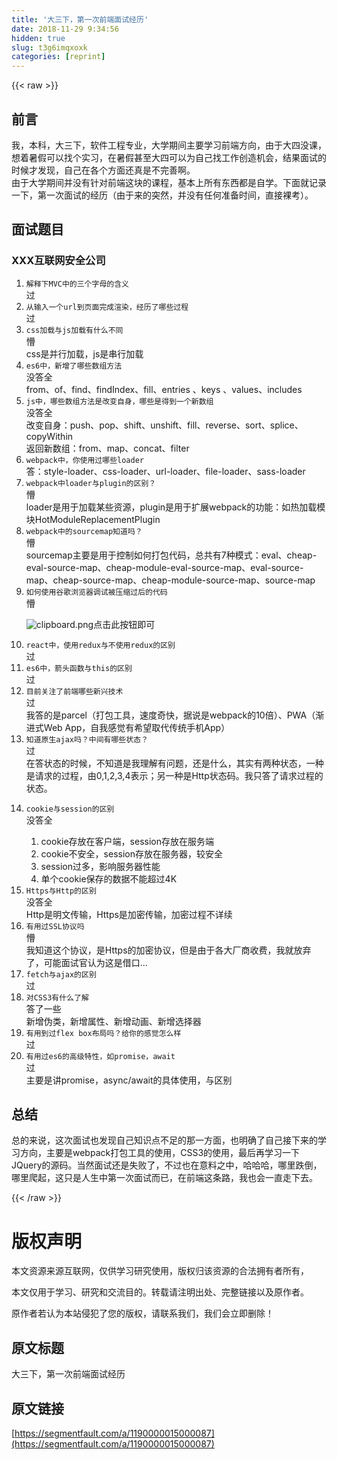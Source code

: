 ```yaml
---
title: '大三下，第一次前端面试经历' 
date: 2018-11-29 9:34:56
hidden: true
slug: t3g6imqxoxk
categories: [reprint]
---
```


{{< raw >}}

                    
<h2 id="articleHeader0">前言</h2>
<p>我，本科，大三下，软件工程专业，大学期间主要学习前端方向，由于大四没课，想着暑假可以找个实习，在暑假甚至大四可以为自己找工作创造机会，结果面试的时候才发现，自己在各个方面还真是不完善啊。<br>由于大学期间并没有针对前端这块的课程，基本上所有东西都是自学。下面就记录一下，第一次面试的经历（由于来的突然，并没有任何准备时间，直接裸考）。</p>
<h2 id="articleHeader1">面试题目</h2>
<h3 id="articleHeader2">XXX互联网安全公司</h3>
<ol>
<li>
<code>解释下MVC中的三个字母的含义</code><br>过</li>
<li>
<code>从输入一个url到页面完成渲染，经历了哪些过程</code><br>过</li>
<li>
<code>css加载与js加载有什么不同</code><br>懵<br>css是并行加载，js是串行加载</li>
<li>
<code>es6中，新增了哪些数组方法</code><br>没答全<br>from、of、find、findIndex、fill、entries 、keys 、values、includes</li>
<li>
<code>js中，哪些数组方法是改变自身，哪些是得到一个新数组</code><br>没答全<br>改变自身：push、pop、shift、unshift、fill、reverse、sort、splice、copyWithin<br>返回新数组：from、map、concat、filter</li>
<li>
<code>webpack中，你使用过哪些loader</code><br>答：style-loader、css-loader、url-loader、file-loader、sass-loader</li>
<li>
<code>webpack中loader与plugin的区别？</code><br>懵<br>loader是用于加载某些资源，plugin是用于扩展webpack的功能：如热加载模块HotModuleReplacementPlugin</li>
<li>
<code>webpack中的sourcemap知道吗？</code><br>懵<br>sourcemap主要是用于控制如何打包代码，总共有7种模式：eval、cheap-eval-source-map、cheap-module-eval-source-map、eval-source-map、cheap-source-map、cheap-module-source-map、source-map</li>
<li>
<code>如何使用谷歌浏览器调试被压缩过后的代码</code><br>懵<p><span class="img-wrap"><img data-src="/img/bVba6jr?w=1377&amp;h=469" src="https://static.alili.tech/img/bVba6jr?w=1377&amp;h=469" alt="clipboard.png" title="clipboard.png" style="cursor: pointer; display: inline;"></span>点击此按钮即可</p>
</li>
<li>
<code>react中，使用redux与不使用redux的区别</code><br>过</li>
<li>
<code>es6中，箭头函数与this的区别</code><br>过</li>
<li>
<code>目前关注了前端哪些新兴技术</code><br>过<br>我答的是parcel（打包工具，速度奇快，据说是webpack的10倍）、PWA（渐进式Web App，自我感觉有希望取代传统手机App）</li>
<li>
<code>知道原生ajax吗？中间有哪些状态？</code><br>过<br>在答状态的时候，不知道是我理解有问题，还是什么，其实有两种状态，一种是请求的过程，由0,1,2,3,4表示；另一种是Http状态码。我只答了请求过程的状态。</li>
<li>
<p><code>cookie与session的区别</code><br>没答全</p>
<ol>
<li>cookie存放在客户端，session存放在服务端</li>
<li>cookie不安全，session存放在服务器，较安全</li>
<li>session过多，影响服务器性能</li>
<li>单个cookie保存的数据不能超过4K</li>
</ol>
</li>
<li>
<code>Https与Http的区别</code><br>没答全<br>Http是明文传输，Https是加密传输，加密过程不详续</li>
<li>
<code>有用过SSL协议吗</code><br>懵<br>我知道这个协议，是Https的加密协议，但是由于各大厂商收费，我就放弃了，可能面试官认为这是借口...</li>
<li>
<code>fetch与ajax的区别</code><br>过</li>
<li>
<code>对CSS3有什么了解</code><br>答了一些<br>新增伪类，新增属性、新增动画、新增选择器</li>
<li>
<code>有用到过flex box布局吗？给你的感觉怎么样</code><br>过</li>
<li>
<code>有用过es6的高级特性，如promise，await</code><br>过<br>主要是讲promise，async/await的具体使用，与区别</li>
</ol>
<h2 id="articleHeader3">总结</h2>
<p>总的来说，这次面试也发现自己知识点不足的那一方面，也明确了自己接下来的学习方向，主要是webpack打包工具的使用，CSS3的使用，最后再学习一下JQuery的源码。当然面试还是失败了，不过也在意料之中，哈哈哈，哪里跌倒，哪里爬起，这只是人生中第一次面试而已，在前端这条路，我也会一直走下去。</p>

                
{{< /raw >}}

# 版权声明
本文资源来源互联网，仅供学习研究使用，版权归该资源的合法拥有者所有，

本文仅用于学习、研究和交流目的。转载请注明出处、完整链接以及原作者。

原作者若认为本站侵犯了您的版权，请联系我们，我们会立即删除！

## 原文标题
大三下，第一次前端面试经历

## 原文链接
[https://segmentfault.com/a/1190000015000087](https://segmentfault.com/a/1190000015000087)

